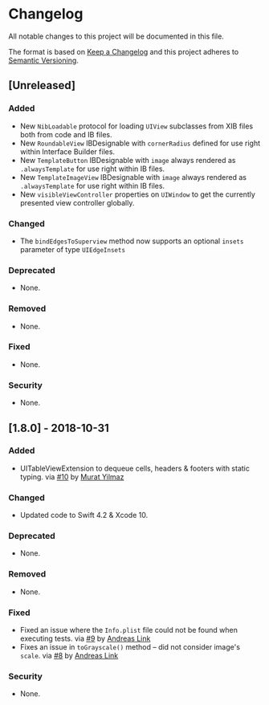 # Changelog
All notable changes to this project will be documented in this file.

The format is based on [Keep a Changelog](http://keepachangelog.com/en/1.0.0/) and this project adheres to [Semantic Versioning](http://semver.org/spec/v2.0.0.html).

## [Unreleased]
### Added
- New `NibLoadable` protocol for loading `UIView` subclasses from XIB files both from code and IB files.
- New `RoundableView` IBDesignable with `cornerRadius` defined for use right within Interface Builder files.
- New `TemplateButton` IBDesignable with `image` always rendered as `.alwaysTemplate` for use right within IB files.
- New `TemplateImageView` IBDesignable with `image` always rendered as `.alwaysTemplate` for use right within IB files.
- New `visibleViewController` properties on `UIWindow` to get the currently presented view controller globally.
### Changed
- The `bindEdgesToSuperview` method now supports an optional `insets` parameter of type `UIEdgeInsets`
### Deprecated
- None.
### Removed
- None.
### Fixed
- None.
### Security
- None.


## [1.8.0] - 2018-10-31
### Added
- UITableViewExtension to dequeue cells, headers & footers with static typing.
  via [#10](https://github.com/Flinesoft/HandyUIKit/pull/10) by [Murat Yilmaz](https://github.com/roccx)
### Changed
- Updated code to Swift 4.2 & Xcode 10.
### Deprecated
- None.
### Removed
- None.
### Fixed
- Fixed an issue where the `Info.plist` file could not be found when executing tests.
  via [#9](https://github.com/Flinesoft/HandyUIKit/pull/9) by [Andreas Link](https://github.com/LinkAndreas)
- Fixes an issue in `toGrayscale()` method – did not consider image's `scale`.
  via [#8](https://github.com/Flinesoft/HandyUIKit/pull/8) by [Andreas Link](https://github.com/LinkAndreas)
### Security
- None.
